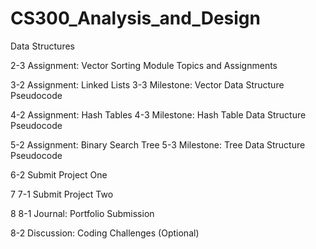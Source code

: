 # CS300_Analysis_and_Design
Data Structures



2-3 Assignment: Vector Sorting
Module Topics and Assignments

3-2 Assignment: Linked Lists
3-3 Milestone: Vector Data Structure Pseudocode

4-2 Assignment: Hash Tables
4-3 Milestone: Hash Table Data Structure Pseudocode

5-2 Assignment: Binary Search Tree
5-3 Milestone: Tree Data Structure Pseudocode

6-2 Submit Project One

7 7-1 Submit Project Two

8 8-1 Journal: Portfolio Submission

8-2 Discussion: Coding Challenges (Optional)
